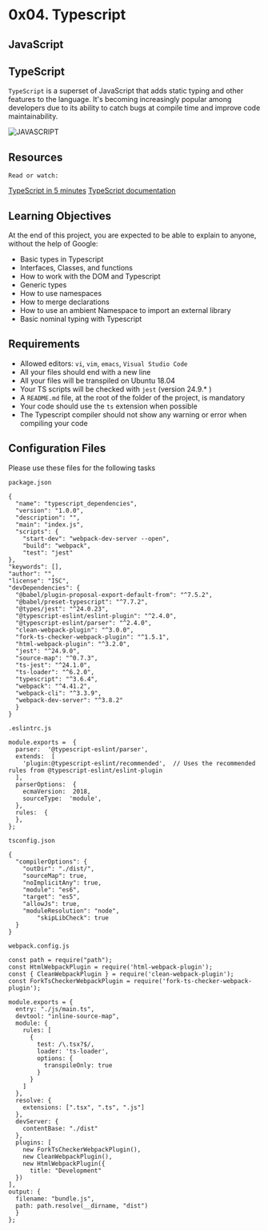 # 0x04. Typescript

## JavaScript

## TypeScript

``TypeScript`` is a superset of JavaScript that adds static typing and other features to the language. It's becoming increasingly popular among developers due to its ability to catch bugs at compile time and improve code maintainability.

![JAVASCRIPT](https://private-user-images.githubusercontent.com/125453474/295539742-cae93cdf-b5b6-4e29-99fc-956a2c6aadf6.png?jwt=eyJhbGciOiJIUzI1NiIsInR5cCI6IkpXVCJ9.eyJpc3MiOiJnaXRodWIuY29tIiwiYXVkIjoicmF3LmdpdGh1YnVzZXJjb250ZW50LmNvbSIsImtleSI6ImtleTUiLCJleHAiOjE3MjAwMDI2ODEsIm5iZiI6MTcyMDAwMjM4MSwicGF0aCI6Ii8xMjU0NTM0NzQvMjk1NTM5NzQyLWNhZTkzY2RmLWI1YjYtNGUyOS05OWZjLTk1NmEyYzZhYWRmNi5wbmc_WC1BbXotQWxnb3JpdGhtPUFXUzQtSE1BQy1TSEEyNTYmWC1BbXotQ3JlZGVudGlhbD1BS0lBVkNPRFlMU0E1M1BRSzRaQSUyRjIwMjQwNzAzJTJGdXMtZWFzdC0xJTJGczMlMkZhd3M0X3JlcXVlc3QmWC1BbXotRGF0ZT0yMDI0MDcwM1QxMDI2MjFaJlgtQW16LUV4cGlyZXM9MzAwJlgtQW16LVNpZ25hdHVyZT1jNmZjZjU0OGY3YmE1NGYxNjU4ZTBlNjU5YjY2NWI0ZTU0ZTExMjdlNWQzNjU0ZDM5NjBiNWQ3ZDI0MzdlNzA1JlgtQW16LVNpZ25lZEhlYWRlcnM9aG9zdCZhY3Rvcl9pZD0wJmtleV9pZD0wJnJlcG9faWQ9MCJ9.xghp3gLuD_kBzt14GLnjb5mj5W5Hf_IBWVXMl7k22Mk)

## Resources

`Read or watch:`

[TypeScript in 5 minutes](https://www.typescriptlang.org/docs/handbook/typescript-in-5-minutes.html)
[TypeScript documentation](https://www.typescriptlang.org/docs/handbook/basic-types.html)

## Learning Objectives

At the end of this project, you are expected to be able to explain to anyone, without the help of Google:

- Basic types in Typescript
- Interfaces, Classes, and functions
- How to work with the DOM and Typescript
- Generic types
- How to use namespaces
- How to merge declarations
- How to use an ambient Namespace to import an external library
- Basic nominal typing with Typescript

## Requirements

- Allowed editors: ``vi``, ``vim``, ``emacs``, ``Visual Studio Code``
- All your files should end with a new line
- All your files will be transpiled on Ubuntu 18.04
- Your TS scripts will be checked with ``jest`` (version 24.9.* )
- A ``README.md`` file, at the root of the folder of the project, is mandatory
- Your code should use the ``ts`` extension when possible
- The Typescript compiler should not show any warning or error when compiling your code

## Configuration Files

Please use these files for the following tasks

``package.json``

    {
      "name": "typescript_dependencies",
      "version": "1.0.0",
      "description": "",
      "main": "index.js",
      "scripts": {
        "start-dev": "webpack-dev-server --open",
        "build": "webpack",
        "test": "jest"
    },
    "keywords": [],
    "author": "",
    "license": "ISC",
    "devDependencies": {
      "@babel/plugin-proposal-export-default-from": "^7.5.2",
      "@babel/preset-typescript": "^7.7.2",
      "@types/jest": "^24.0.23",
      "@typescript-eslint/eslint-plugin": "^2.4.0",
      "@typescript-eslint/parser": "^2.4.0",
      "clean-webpack-plugin": "^3.0.0",
      "fork-ts-checker-webpack-plugin": "^1.5.1",
      "html-webpack-plugin": "^3.2.0",
      "jest": "^24.9.0",
      "source-map": "^0.7.3",
      "ts-jest": "^24.1.0",
      "ts-loader": "^6.2.0",
      "typescript": "^3.6.4",
      "webpack": "^4.41.2",
      "webpack-cli": "^3.3.9",
      "webpack-dev-server": "^3.8.2"
      }
    }

``.eslintrc.js``

    module.exports =  {
      parser:  '@typescript-eslint/parser',
      extends:  [
        'plugin:@typescript-eslint/recommended',  // Uses the recommended rules from @typescript-eslint/eslint-plugin
      ],
      parserOptions:  {
        ecmaVersion:  2018,
        sourceType:  'module',
      },
      rules:  {
      },
    };

``tsconfig.json``

    {
      "compilerOptions": {
        "outDir": "./dist/",
        "sourceMap": true,
        "noImplicitAny": true,
        "module": "es6",
        "target": "es5",
        "allowJs": true,
        "moduleResolution": "node",
            "skipLibCheck": true
      }
    }

``webpack.config.js``

    const path = require("path");
    const HtmlWebpackPlugin = require('html-webpack-plugin');
    const { CleanWebpackPlugin } = require('clean-webpack-plugin');
    const ForkTsCheckerWebpackPlugin = require('fork-ts-checker-webpack-plugin');

    module.exports = {
      entry: "./js/main.ts",
      devtool: "inline-source-map",
      module: {
        rules: [
          {
            test: /\.tsx?$/,
            loader: 'ts-loader',
            options: {
              transpileOnly: true
            }
          }
        ]
      },
      resolve: {
        extensions: [".tsx", ".ts", ".js"]
      },
      devServer: {
        contentBase: "./dist"
      },
      plugins: [
        new ForkTsCheckerWebpackPlugin(),
        new CleanWebpackPlugin(),
        new HtmlWebpackPlugin({
          title: "Development"
      })
    ],
    output: {
      filename: "bundle.js",
      path: path.resolve(__dirname, "dist")
      }
    };






